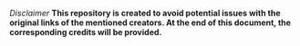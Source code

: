 *Disclaimer*
**This repository is created to avoid potential issues with the original links of the mentioned creators. At the end of this document, the corresponding credits will be provided.**
